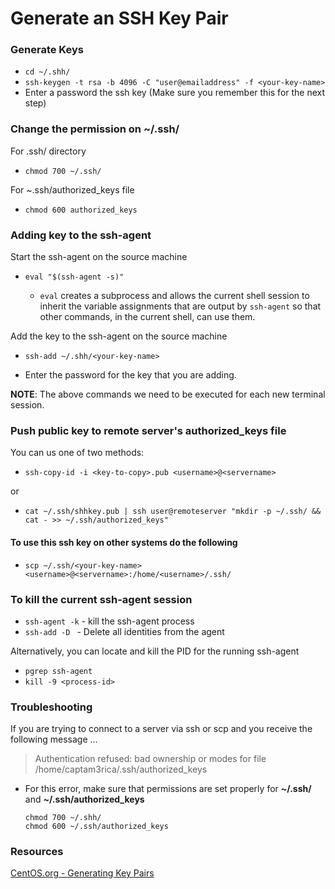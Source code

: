 # Generate an SSH Key Pair

### Generate Keys

-   `cd ~/.shh/`
-   `ssh-keygen -t rsa -b 4096 -C "user@emailaddress" -f <your-key-name>`
-   Enter a password the ssh key (Make sure you remember this for the next step)


### Change the permission on ~/.ssh/

For .ssh/ directory

-   `chmod 700 ~/.ssh/`


For ~.ssh/authorized_keys file

-   `chmod 600 authorized_keys`


### Adding key to the ssh-agent

Start the ssh-agent on the source machine

-   `eval "$(ssh-agent -s)"`

    -   `eval` creates a subprocess and allows the current shell session to inherit the variable assignments that are output by `ssh-agent` so that other commands, in the current shell, can use them.


Add the key to the ssh-agent on the source machine

-   `ssh-add ~/.shh/<your-key-name>`

-   Enter the password for the key that you are adding.  

**NOTE**: The above commands we need to be executed for each new terminal session.


### Push public key to remote server's authorized_keys file

You can us one of two methods:

-   `ssh-copy-id -i <key-to-copy>.pub <username>@<servername>`

or

-   `cat ~/.ssh/shhkey.pub | ssh user@remoteserver "mkdir -p ~/.ssh/ && cat - >> ~/.ssh/authorized_keys"`


#### To use this ssh key on other systems do the following

-   `scp ~/.ssh/<your-key-name> <username>@<servername>:/home/<username>/.ssh/`


### To kill the current ssh-agent session

-   `ssh-agent -k`  - kill the ssh-agent process
-   `ssh-add -D `   - Delete all identities from the agent

Alternatively, you can locate and kill the PID for the running ssh-agent

-   `pgrep ssh-agent`
-   `kill -9 <process-id>`


### Troubleshooting

If you are trying to connect to a server via ssh or scp and you receive the following message ...

> Authentication refused: bad ownership or modes for file /home/captam3rica/.ssh/authorized_keys

-   For this error, make sure that permissions are set properly for **~/.ssh/** and **~/.ssh/authorized_keys**

        chmod 700 ~/.shh/
        chmod 600 ~/.ssh/authorized_keys


### Resources

[CentOS.org - Generating Key Pairs](https://www.centos.org/docs/5/html/5.1/Deployment_Guide/s2-openssh-generate-keypairs.html "Generating key pairs")
